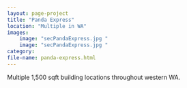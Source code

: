 ```yaml
---
layout: page-project
title: "Panda Express"
location: "Multiple in WA"
images: 
    image: "secPandaExpress.jpg " 
    image: "secPandaExpress.jpg " 
category:
file-name: panda-express.html
---
```


Multiple 1,500 sqft building locations throughout western WA.
